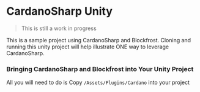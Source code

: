 # CardanoSharp Unity

> This is still a work in progress

This is a sample project using CardanoSharp and Blockfrost. Cloning and running this unity project will help illustrate ONE way to leverage CardanoSharp.

### Bringing CardanoSharp and Blockfrost into Your Unity Project

All you will need to do is Copy `/Assets/Plugins/Cardano` into your project
